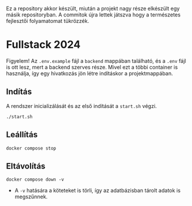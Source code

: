 Ez a repository akkor készült, miután a projekt nagy része elkészült egy másik repositoryban. A commitok újra lettek játszva hogy a természetes fejlesztői folyamatomat tükrözzék.

# Fullstack 2024

Figyelem! Az `.env.example` fájl a `backend` mappában található, és a `.env` fájl is ott lesz, mert a backend szerves része. Mivel ezt a többi container is használja, így egy hivatkozás jön létre indításkor a projektmappában.

## Indítás

A rendszer inicializálását és az első indítását a `start.sh` végzi.

```
./start.sh
```

## Leállítás

```
docker compose stop
```

## Eltávolítás

```
docker compose down -v
```

 - A `-v` hatására a köteteket is törli, így az adatbázisban tárolt adatok is megszűnnek.